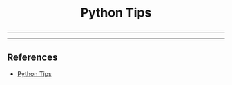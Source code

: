 # <p align="center"> Python Tips </p>
---

---
## References
* [Python Tips](https://www.youtube.com/watch?v=4s7ueX659DE)
